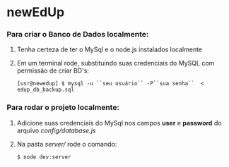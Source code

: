 <h1>newEdUp</h1>

### Para criar o Banco de Dados localmente:
1. Tenha certeza de ter o MySql e o node.js instalados localmente
2. Em um terminal rode, substituindo suas credenciais do MySQL com permissão de criar BD's:
        
    `[usr@newedup] $ mysql -u ``seu usuário`` -P``sua senha``  <  edup_db_backup.sql`

### Para rodar o projeto localmente: 
1. Adicione suas credenciais do MySql nos campos **user** e **password** do arquivo _config/database.js_
2. Na pasta _server/_ rode o comando:
        
    `$ node dev:server`

